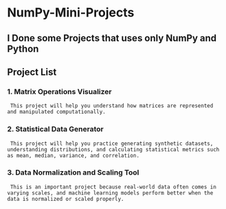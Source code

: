 # NumPy-Mini-Projects

## I Done some Projects that uses only NumPy and Python

## Project List

### 1. Matrix Operations Visualizer
     This project will help you understand how matrices are represented and manipulated computationally.

### 2. Statistical Data Generator
     This project will help you practice generating synthetic datasets, understanding distributions, and calculating statistical metrics such as mean, median, variance, and correlation.

### 3. Data Normalization and Scaling Tool
     This is an important project because real-world data often comes in varying scales, and machine learning models perform better when the data is normalized or scaled properly.
